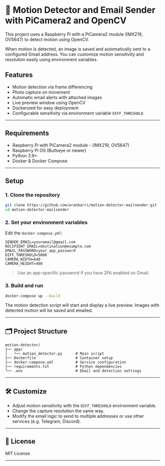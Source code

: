 # 📸 Motion Detector and Email Sender with PiCamera2 and OpenCV

This project uses a Raspberry Pi with a PiCamera2 module (IMX219, OV5647) to detect motion using OpenCV. 

When motion is detected, an image is saved and automatically sent to a configured Gmail address. You can customize motion sensitivity and resolution easily using environment variables.

##  Features
- Motion detection via frame differencing
- Photo capture on movement
- Automatic email alerts with attached images
- Live preview window using OpenCV
- Dockerized for easy deployment
- Configurable sensitivity via environment variable `DIFF_THRESHOLD`

---

##  Requirements
- Raspberry Pi with PiCamera2 module - (IMX219, OV5647)
- Raspberry Pi OS (Bullseye or newer)
- Python 3.9+
- Docker & Docker Compose

---

##  Setup

### 1. Clone the repository
```bash
git clone https://github.com/aranbarri/motion-detector-mailsender.git
cd motion-detector-mailsender
```

### 2. Set your environment variables

Edit the `docker-compose.yml`:

```env
SENDER_EMAIL=youremail@gmail.com
RECIPIENT_EMAIL=destination@example.com
EMAIL_PASSWORD=your_app_password
DIFF_THRESHOLD=5000
CAMERA_WIDTH=640
CAMERA_HEIGHT=480
```

> Use an app-specific password if you have 2FA enabled on Gmail.


### 3. Build and run
```bash
docker-compose up --build
```

The motion detection script will start and display a live preview. Images with detected motion will be saved and emailed.

---

## 🗂 Project Structure

```
motion-detector/
├── app/
│   └── motion_detector.py      # Main script
├── Dockerfile                  # Container setup
├── docker-compose.yml          # Service configuration
├── requirements.txt            # Python dependencies
└── .env                        # Email and detection settings
```

---

## 🛠 Customize
- Adjust motion sensitivity with the `DIFF_THRESHOLD` environment variable.
- Change the capture resolution the same way.
- Modify the email logic to send to multiple addresses or use other services (e.g. Telegram, Discord).

---

## 📜 License
MIT License

---
